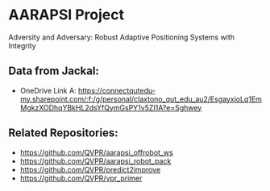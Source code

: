 # AARAPSI Project
Adversity and Adversary: Robust Adaptive Positioning Systems with Integrity

## Data from Jackal:
- OneDrive Link A: https://connectqutedu-my.sharepoint.com/:f:/g/personal/claxtono_qut_edu_au2/EsgayxioLq1EmMgkzXODhqYBkHL2dsYfQymGsPY1v5ZI1A?e=Sghwey

## Related Repositories:
- https://github.com/QVPR/aarapsi_offrobot_ws
- https://github.com/QVPR/aarapsi_robot_pack
- https://github.com/QVPR/predict2improve
- https://github.com/QVPR/vpr_primer
